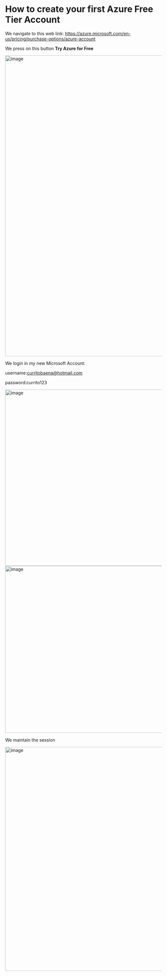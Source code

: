# How to create your first Azure Free Tier Account

We navigate to this web link: https://azure.microsoft.com/en-us/pricing/purchase-options/azure-account

We press on this button **Try Azure for Free**

<img width="1915" height="967" alt="image" src="https://github.com/user-attachments/assets/007fefa5-2b7d-48c6-a56b-262a5dbd4239" />

We login in my new Microsoft Account:

username:curritobaena@hotmail.com

password:currito123

<img width="558" height="567" alt="image" src="https://github.com/user-attachments/assets/f69c0010-f5aa-44ec-b7c1-22677f0852db" />

<img width="537" height="537" alt="image" src="https://github.com/user-attachments/assets/64a860b9-6100-4ec5-9826-023021366f97" />

We maintain the session

<img width="526" height="720" alt="image" src="https://github.com/user-attachments/assets/913c9c41-695c-4a81-bcd3-96c29c3040d9" />

